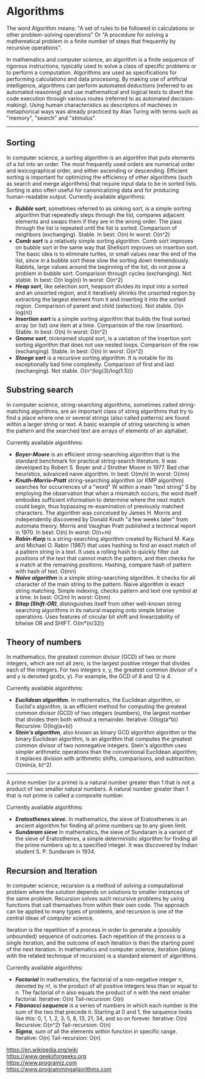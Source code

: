# Algorithms

The word Algorithm means: "A  set of rules to be followed in calculations or other problem-solving operations" Or "A procedure for solving a mathematical problem in a finite number of steps that frequently by recursive operations".

In mathematics and computer science, an algorithm is a finite sequence of rigorous instructions, typically used to solve a class of specific problems or to perform a computation. Algorithms are used as specifications for performing calculations and data processing. By making use of artificial intelligence, algorithms can perform automated deductions (referred to as automated reasoning) and use mathematical and logical tests to divert the code execution through various routes (referred to as automated decision-making). Using human characteristics as descriptors of machines in metaphorical ways was already practiced by Alan Turing with terms such as "memory", "search" and "stimulus".

---
## Sorting
In computer science, a sorting algorithm is an algorithm that puts elements of a list into an order. The most frequently used orders are numerical order and lexicographical order, and either ascending or descending. Efficient sorting is important for optimizing the efficiency of other algorithms (such as search and merge algorithms) that require input data to be in sorted lists. Sorting is also often useful for canonicalizing data and for producing human-readable output.
Currently available algorithms:

* <b><em>Bubble sort</em></b>, sometimes referred to as sinking sort, is a simple sorting algorithm that repeatedly steps through the list, compares adjacent elements and swaps them if they are in the wrong order. The pass through the list is repeated until the list is sorted. Comparison of neighbors (exchanging). Stable. In best: O(n) In worst: O(n^2)
* <b><em>Comb sort</em></b> is a relatively simple sorting algorithm. Comb sort improves on bubble sort in the same way that Shellsort improves on insertion sort. The basic idea is to eliminate turtles, or small values near the end of the list, since in a bubble sort these slow the sorting down tremendously. Rabbits, large values around the beginning of the list, do not pose a problem in bubble sort. Comparison through cycles (exchanging). Not stable. In best: O(n log(n)) In worst: O(n^2)
* <b><em>Heap sort</em></b>, like selection sort, heapsort divides its input into a sorted and an unsorted region, and it iteratively shrinks the unsorted region by extracting the largest element from it and inserting it into the sorted region. Comparison of parent and child (selection). Not stable. O(n log(n))
* <b><em>Insertion sort</em></b> is a simple sorting algorithm that builds the final sorted array (or list) one item at a time. Comparison of the row (insertion). Stable. In best: O(n) In worst: O(n^2)
* <b><em>Gnome sort</em></b>, nicknamed stupid sort, is a variation of the insertion sort sorting algorithm that does not use nested loops. Comparison of the row (exchanging). Stable. In best: O(n) In worst: O(n^2)
* <b><em>Stooge sort</em></b> is a recursive sorting algorithm. It is notable for its exceptionally bad time complexity. Comparison of first and last (exchanging). Not stable. O(n^(log(3)/log(1.5)))
  
## Substring search
In computer science, string-searching algorithms, sometimes called string-matching algorithms, are an important class of string algorithms that try to find a place where one or several strings (also called patterns) are found within a larger string or text. A basic example of string searching is when the pattern and the searched text are arrays of elements of an alphabet.

Currently available algorithms:

* <b><em>Boyer-Moore</em></b> is an efficient string-searching algorithm that is the standard benchmark for practical string-search literature. It was developed by Robert S. Boyer and J Strother Moore in 1977. Bad char heuristics, advanced naive algorithm. In best: O(m/n) In worst: O(mn)
* <b><em>Knuth–Morris–Pratt</em></b> string-searching algorithm (or KMP algorithm) searches for occurrences of a "word" W within a main "text string" S by employing the observation that when a mismatch occurs, the word itself embodies sufficient information to determine where the next match could begin, thus bypassing re-examination of previously matched characters. The algorithm was conceived by James H. Morris and independently discovered by Donald Knuth "a few weeks later" from automata theory. Morris and Vaughan Pratt published a technical report in 1970. In best: O(n) In worst: O(n+m)
* <b><em>Rabin-Karp</em></b> is a string-searching algorithm created by Richard M. Karp and Michael O. Rabin (1987) that uses hashing to find an exact match of a pattern string in a text. It uses a rolling hash to quickly filter out positions of the text that cannot match the pattern, and then checks for a match at the remaining positions. Hashing, compare hash of pattern with hash of text. O(mn)
* <b><em>Naïve algorithm</em></b> is a simple string-searching algorithm. It checks for all character of the main string to the pattern. Naive algorithm is exact string matching. Simple indexing, checks pattern and text one symbol at a time. In best: O(2m) In worst: O(nm)
* <b><em>Bitap (Shift-OR)</em></b>, distinguishes itself from other well-known string searching algorithms in its natural mapping onto simple bitwise operations. Uses features of circular bit shift and linearizability of bitwise OR and SHIFT. O(m*(n/32))

## Theory of numbers

In mathematics, the greatest common divisor (GCD) of two or more integers,
which are not all zero, is the largest positive integer that divides each of
the integers. For two integers x, y, the greatest common divisor of x and y
is denoted gcd(x, y). For example, the GCD of 8 and 12 is 4.

Currently available algorithms:
* <b><em>Euclidean algorithm.</em></b> In mathematics, the Euclidean algorithm, or Euclid's algorithm, is an efficient method for computing the greatest common divisor (GCD) of two integers (numbers), the largest number that divides them both without a remainder. Iterative: O(log(a*b)) Recursive: O(log(a+b))
* <b><em>Stein's algorithm</em></b>, also known as binary GCD algorithm algorithm or the binary Euclidean algorithm, is an algorithm that computes the greatest common divisor of two nonnegative integers. Stein's algorithm uses simpler arithmetic operations than the conventional Euclidean algorithm; it replaces division with arithmetic shifts, comparisons, and subtraction. O(min(a, b)^2)
---
A prime number (or a prime) is a natural number greater than 1 that is not a product of two smaller natural numbers. A natural number greater than 1 that is not prime is called a composite number.

Currently available algorithms:
* <b><em>Eratosthenes sieve.</em></b> In mathematics, the sieve of Eratosthenes is an ancient algorithm for finding all prime numbers up to any given limit.
* <b><em>Sundaram sieve</em></b> In mathematics, the sieve of Sundaram is a variant of the sieve of Eratosthenes, a simple deterministic algorithm for finding all the prime numbers up to a specified integer. It was discovered by Indian student S. P. Sundaram in 1934.


## Recursion and Iteration
In computer science, recursion is a method of solving a computational problem where the solution depends on solutions to smaller instances of the same problem. Recursion solves such recursive problems by using functions that call themselves from within their own code. The approach can be applied to many types of problems, and recursion is one of the central ideas of computer science.

Iteration is the repetition of a process in order to generate a (possibly unbounded) sequence of outcomes. Each repetition of the process is a single iteration, and the outcome of each iteration is then the starting point of the next iteration. In mathematics and computer science, iteration (along with the related technique of recursion) is a standard element of algorithms.

Currently available algorithms:

* <b><em>Factorial</em></b> In mathematics, the factorial of a non-negative integer n, denoted by n!, is the product of all positive integers less than or equal to n. The factorial of n also equals the product of n with the next smaller factorial. Iterative: O(n) Tail-recursion: O(n)
* <b><em>Fibonacci sequence</em></b> is a series of numbers in which each number is the sum of the two that precede it. Starting at 0 and 1, the sequence looks like this: 0, 1, 1, 2, 3, 5, 8, 13, 21, 34, and so on forever. Iterative: O(n) Recursive: O(n^2) Tail-recursion: O(n)
* <b><em>Sigma</em></b>, sum of all the elements within function in specific range. Iterative: O(n) Tail-recursion: O(n)

https://en.wikipedia.org/wiki \
https://www.geeksforgeeks.org \
https://www.programiz.com \
https://www.programmingalgorithms.com
